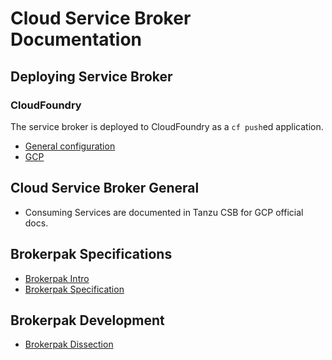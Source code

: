 # Cloud Service Broker Documentation

## Deploying Service Broker

### CloudFoundry
The service broker is deployed to CloudFoundry as a `cf push`ed application.
* [General configuration](./configuration.md)
* [GCP](./gcp-installation.md)

## Cloud Service Broker General
* Consuming Services are documented in Tanzu CSB for GCP official docs.

## Brokerpak Specifications
* [Brokerpak Intro](https://github.com/cloudfoundry/cloud-service-broker/tree/main/docs/brokerpak-intro.md)
* [Brokerpak Specification](https://github.com/cloudfoundry/cloud-service-broker/tree/main/docs/brokerpak-specification.md)

## Brokerpak Development
* [Brokerpak Dissection](https://github.com/cloudfoundry/cloud-service-broker/tree/main/docs/brokerpak-dissection.md)

